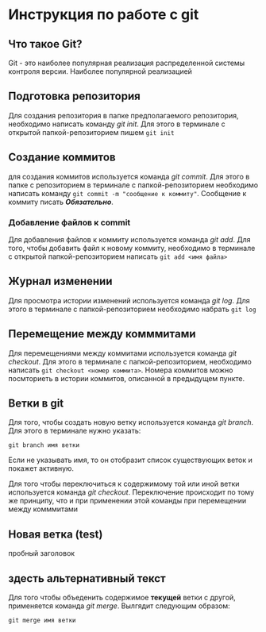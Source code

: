 # Инструкция по работе с git

Что такое Git?
-
Git - это наиболее популярная реализация распределенной системы контроля версии. Наиболее популярной реализацией 

## Подготовка репозитория
Для создания репозитория в папке предполагаемого репозитория, необходимо написать команду *git init*. Для этого в терминале с открытой папкой-репозиторием пишем `git init`

## Создание коммитов
для создания коммитов используется команда *git commit*. Для этого в папке с репозиторием в терминале с папкой-репозиторием необходимо написать команду `git commit -m "сообщение к коммиту"`. Сообщение к коммиту писать ***Обязательно***.

### Добавление файлов к commit
Для добавления файлов к коммиту используется команда *git add*. Для того, чтобы добавить файл к новому коммиту, необходимо в терминале с открытой папкой-репозиторием написать `git add <имя файла>`

Журнал изменении
-
Для просмотра истории изменений используется команда *git log*. Для этого в терминале с папкой-репозиторием необходимо набрать `git log`

## Перемещение между комммитами
Для перемещениями между коммитами используется команда *git checkout*. Для этого в терминале с папкой-репозиторием, необходимо написать `git checkout <номер коммита>`. Номера коммитов можно посмториеть в истории коммитов, описанной в предыдущем пункте.

Ветки в git
-
Для того, чтобы создать новую ветку используется команда *git branch*. Для этого в терминале нужно указать:

    git branch имя ветки

Если не указывать имя, то он отобразит список существующих веток и покажет активную.

Для того чтобы переключиться к содержимому той или иной ветки используется команда *git checkout*. Переключение происходит по тому же принципу, что и при применении этой команды при перемещении между комммитами

Новая ветка (test)
-
пробный заголовок
## здесть альтернативный текст

Для того чтобы объеденить содержимое **текущей** ветки с другой, применяется команда *git merge*. Вылгядит следующим образом:

    git merge имя ветки

